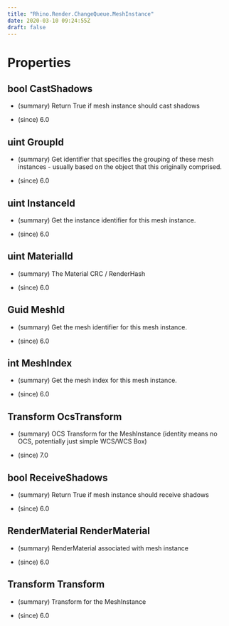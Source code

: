 ```yaml
---
title: "Rhino.Render.ChangeQueue.MeshInstance"
date: 2020-03-10 09:24:55Z
draft: false
---
```


# Properties
## bool CastShadows
- (summary) 
     Return True if mesh instance should cast shadows
     
- (since) 6.0
## uint GroupId
- (summary) 
     Get identifier that specifies the grouping of these mesh instances - usually based on the object that this originally comprised.
     
- (since) 6.0
## uint InstanceId
- (summary) 
     Get the instance identifier for this mesh instance.
     
- (since) 6.0
## uint MaterialId
- (summary) 
     The Material CRC / RenderHash
     
- (since) 6.0
## Guid MeshId
- (summary) 
     Get the mesh identifier for this mesh instance.
     
- (since) 6.0
## int MeshIndex
- (summary) 
     Get the mesh index for this mesh instance.
     
- (since) 6.0
## Transform OcsTransform
- (summary) 
     OCS Transform for the MeshInstance (identity means no OCS, potentially just simple WCS/WCS Box)
     
- (since) 7.0
## bool ReceiveShadows
- (summary) 
     Return True if mesh instance should receive shadows
     
- (since) 6.0
## RenderMaterial RenderMaterial
- (summary) 
     RenderMaterial associated with mesh instance
     
- (since) 6.0
## Transform Transform
- (summary) 
     Transform for the MeshInstance
     
- (since) 6.0
